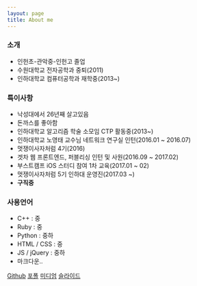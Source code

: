 ```yaml
---
layout: page
title: About me
---
```


### 소개
- 인헌초-관악중-인헌고 졸업<br/>
- 수원대학교 전자공학과 중퇴(2011)<br/>
- 인하대학교 컴퓨터공학과 재학중(2013~)<br/>

### 특이사항
- 낙성대에서 26년째 살고있음
- 돈까스를 좋아함
- 인하대학교 알고리즘 학술 소모임 CTP 활동중(2013~)
- 인하대학교 노영태 교수님 네트워크 연구실 인턴(2016.01 ~ 2016.07)
- 멋쟁이사자처럼 4기(2016)
- 겟차 웹 프론트엔드, 퍼블리싱 인턴 및 사원(2016.09 ~ 2017.02)
- 부스트캠프 iOS 스터디 참여 1차 교육(2017.01 ~ 02)
- 멋쟁이사자처럼 5기 인하대 운영진(2017.03 ~)
- **구직중**

### 사용언어
* C++ : 중
* Ruby : 중
* Python : 중하
* HTML / CSS : 중
* JS / jQuery : 중하
* 마크다운..

[Github](https://github.com/hanjungv)
[포폴](http://slides.com/junghan/portfolio/)
[미디엄](https://medium.com/@junghan_61455)
[슬라이드](https://slides.com/junghan)
